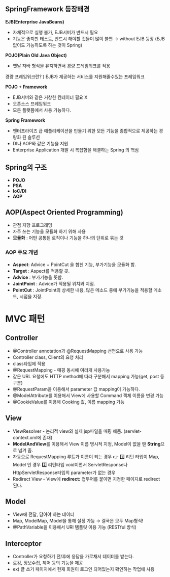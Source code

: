 ## SpringFramework 등장배경

**EJB(Enterprise JavaBeans)**

- 자체적으로 실행 불가, EJB서버가 반드시 필요
- 기능은 좋지만 테스트, 반드시 해야할 것들이 많이 불편
  → without EJB 등장 (EJB없이도 가능하도록 하는 것이 Spring)

**POJO(Plain Old Java Object)**

- 옛날 자바 형식을 유지하면서 경량 프레임워크를 적용

경량 프레임워크란? ) EJB가 제공하는 서비스를 지원해줄수있는 프레임워크

**POJO + Framework**

- EJB서버와 같은 거창한 컨테이너 필요 X
- 오픈소스 프레임워크
- 모든 플랫폼에서 사용 가능하다.

**Spring Framework**

- 엔터프라이즈 급 애플리케이션을 만들기 위한 모든 기능을 종합적으로 제공하는 경량화 된 솔루션
- DI나 AOP와 같은 기능을 지원
- Enterprise Application 개발 시 복잡함을 해결하는 Spring 의 핵심

## Spring의 구조

- **POJO**
- **PSA**
- **IoC/DI**
- **AOP**

## AOP(Aspect Oriented Programming)

- 관점 지향 프로그래밍
- 자주 쓰는 기능을 모듈화 하기 위해 사용
- **모듈화** : 어떤 공통된 로직이나 기능을 하나의 단위로 묶는 것

### AOP 주요 개념

- **Aspect**: Advice + PointCut 을 합친 기능, 부가기능을 모듈화 함.
- **Target** : Aspect를 적용할 곳.
- **Advice** : 부가기능을 뜻함.
- **JointPoint** : Advice가 적용될 위치와 지점.
- **PointCut** : JointPoint의 상세한 내용, 많은 메소드 중에 부가기능을 적용할 메소드, 시점을 지정.

# MVC 패턴

## Controller

- @Controller annotation과 @RequestMapping 선언으로 사용 가능
- Controller class, Client의 요청 처리
- class타입에 적용
- @RequestMapping - 매핑 동시에 여러개 사용가능
- 같은 URL 요청에도 HTTP method에 따라 구분해서 mapping 가능(get, post 등 구분)
- @RequestParam을 이용해서 parameter 값 mapping이 가능하다.
- @ModelAttribute를 이용해서 View에 사용할 Command 객체 이름을 변경 가능
- @CookieValue를 이용해 Cooking 값, 이름 mapping 가능

## View

- ViewResolver - 논리적 view와 실제 jsp파일을 매핑 해줌. (servlet-context.xml에 존재)
- **ModelAndView**를 이용해서 View 이름 명시적 지정, Model이 없을 땐 **String**으로 넘겨 줌.
- 자동으로 RequestMapping 루트가 이름이 되는 경우 👉 1️⃣ 리턴 타입이 Map, Model 인 경우 2️⃣ 리턴타입 void이면서 ServletResponse나 HttpServletResponse타입의 parameter가 없는 경우
- Redirect View - View에 **redirect:** 접두어를 붙이면 지정한 페이지로 redirect 된다.

## Model

- View에 전달, 담아야 하는 데이터
- Map, ModelMap, Model을 통해 설정 가능 → 결국은 모두 Map형식!
- @PathVariable을 이용해서 URI 템플릿 이용 가능 (RESTful 방식)

## Interceptor

- Controller가 요청하기 전/후에 응답을 가로채서 데이터를 받는다.
- 로깅, 정보수집, 제어 등의 기능을 제공
- ex) 글 쓰기 페이지에서 현재 회원이 로그인 되어있는지 확인하는 작업에 사용
